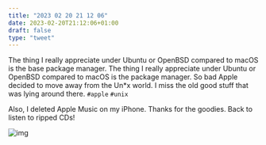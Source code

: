```yaml
---
title: "2023 02 20 21 12 06"
date: 2023-02-20T21:12:06+01:00
draft: false
type: "tweet"
---
```


The thing I really appreciate under Ubuntu or OpenBSD compared to macOS is the base package manager. The thing I really appreciate under Ubuntu or OpenBSD compared to macOS is the package manager. So bad Apple decided to move away from the Un\*x world. I miss the old good stuff that was lying around there. `#apple` `#unix`

Also, I deleted Apple Music on my iPhone. Thanks for the goodies. Back to listen to ripped CDs!

![img](/img/2020-12-27-21-23-26.png)
